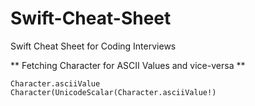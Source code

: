 # Swift-Cheat-Sheet
Swift Cheat Sheet for Coding Interviews

** Fetching Character for ASCII Values and vice-versa **
```
Character.asciiValue
Character(UnicodeScalar(Character.asciiValue!)

```
